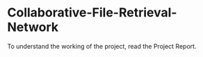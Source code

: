 # Collaborative-File-Retrieval-Network

To understand the working of the project, read the Project Report.
